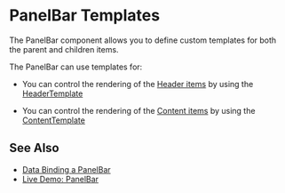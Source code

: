 
# PanelBar Templates

The PanelBar component allows you to define custom templates for both the parent and children items.

The PanelBar can use templates for:

* You can control the rendering of the [Header items](slug:panelbar-overview#elements-of-a-panelbar-item) by using the [HeaderTemplate](slug:panelbar-templates-header)

* You can control the rendering of the [Content items](slug:panelbar-overview#elements-of-a-panelbar-item) by using the [ContentTemplate](slug:panelbar-templates-content)

## See Also

* [Data Binding a PanelBar](slug:panelbar-data-binding-overview)
* [Live Demo: PanelBar](https://demos.telerik.com/blazor-ui/panelbar/overview)
